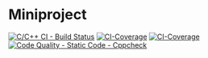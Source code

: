 # Miniproject
[![C/C++ CI - Build Status](https://github.com/Rahul7259/Miniproject/actions/workflows/c-cpp.yml/badge.svg)](https://github.com/Rahul7259/Miniproject/actions/workflows/c-cpp.yml)
[![CI-Coverage](https://github.com/Rahul7259/Miniproject/actions/workflows/arc-code-coverage.yml/badge.svg)](https://github.com/Rahul7259/Miniproject/actions/workflows/arc-code-coverage.yml)
[![CI-Coverage](https://github.com/Rahul7259/Miniproject/actions/workflows/arc-code-coverage.yml/badge.svg)](https://github.com/Rahul7259/Miniproject/actions/workflows/arc-code-coverage.yml)
[![Code Quality - Static Code - Cppcheck](https://github.com/Rahul7259/Miniproject/actions/workflows/arc-cppcheck.yml/badge.svg)](https://github.com/Rahul7259/Miniproject/actions/workflows/arc-cppcheck.yml)
